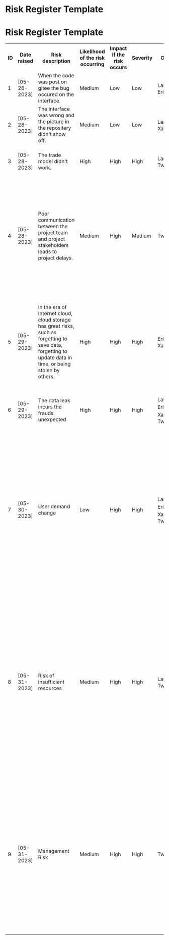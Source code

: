 ﻿# Risk Register Template
<h1>Risk Register Template</h1>
<table>
	<tr>
		<th>ID</th>
		<th>Date raised</th>
		<th>Risk description</th>
		<th>Likelihood of the risk occurring</th>
		<th>Impact if the risk occurs</th>
		<th>Severity</th>
		<th>Owner</th>
		<th>Mitigating action</th>
		<th>Status</th>
		<th>Useful resources</th>
	</tr>
	<tr>
		<td>1</td>
		<td>[05-26-2023]</td>
		<td>When the code was post on gitee the bug occured on the interface. </td>
		<td>Medium</td>
		<td>Low</td>
		<td>Low</td>
		<td>Lareina、Eric</td>
		<td>Review the code and debug</td>
		<td>Open</td>
		<td>[html learning](https://www.w3schools.com/html/)</td>
	</tr>
	<tr>
		<td>2</td>
		<td>[05-28-2023]</td>
		<td>The interface was wrong and the picture in the repositery didn't show off.</td>
		<td>Medium</td>
		<td>Low</td>
		<td>Low</td>
		<td>Lareina、Xavier</td>
		<td>Review the code and debug and repost the picture</td>
		<td>Open</td>
		<td>[Java learning](https://www.w3schools.com/java/)</td>
	</tr>
	<tr>
		<td>3</td>
		<td>[05-28-2023]</td>
		<td>The trade model didn't work.</td>
		<td>High</td>
		<td>High</td>
		<td>High</td>
		<td>Lareina、Twilight</td>
		<td>Review the code and debug and check the server</td>
		<td>Open</td>
		<td>[html learning](https://www.w3schools.com/html/)</td>
	</tr>
		<tr>
		<td>4</td>
		<td>[05-28-2023]</td>
		<td>Poor communication between the project team and project stakeholders leads to project delays.</td>
		<td>Medium</td>
		<td>High</td>
		<td>Medium</td>
		<td>Twilight</td>
		<td>In project construction, pay attention to their communication methods. Reach an agreement with the project stakeholders to set a fixed time for communication. So as not to delay the effective progress of the project.</td>
		<td>Open</td>
		<td>[The Importance of Communication in Project Management]( https://www.indeed.com/career-advice/career-development/importance-of-communication-in-project-management)</td>
	</tr>
	<tr>
		<td>5</td>
		<td>[05-29-2023]</td>
		<td>In the era of Internet cloud, cloud storage has great risks, such as forgetting to save data, forgetting to update data in time, or being stolen by others.</td>
		<td>High</td>
		<td>High</td>
		<td>High</td>
		<td>Eric、Xavier</td>
		<td>A hard disk should be prepared for data backup to prevent data loss. Secondly, regular security detection and maintenance should be carried out for cloud storage accounts to avoid firewall problems.</td>
		<td>Open</td>
		<td>[Why is data privacy important?]( https://www.dashlane.com/blog/what-is-data-privacy-why-is-it-important)</td>
	</tr>
	<tr>
		<td>6</td>
		<td>[05-29-2023]</td>
		<td>The data leak incurs the frauds unexpected</td>
		<td>High</td>
		<td>High</td>
		<td>High</td>
		<td>Lareina、Eric、Xavier、Twilight</td>
		<td>Review the code and debug, gather evidence and post them to the police</td>
		<td>Open</td>
		<td>[The types of scam](https://www.fortinet.com/resources/cyberglossary/internet-fraud)<br>[What type of scam do you need to report? | USAGov](https://www.usa.gov/where-report-scams/what-type-scam-do-you-need-report#block-usagov-content)</td>
	</tr>
	<tr>
		<td>7</td>
		<td>[05-30-2023]</td>
		<td>User demand change</td>
		<td>Low</td>
		<td>High</td>
		<td>High</td>
		<td>Lareina、Eric、Xavier、Twilight</td>
		<td>Lerera is responsible for summarizing the client's core needs at this stage,Twilight was responsible for reviewing the core needs of the client at this point, and based on their review Twilight reworked the web direction and product core. Xavier and Eric worked together properly to create the web and product.</td>
		<td>Close</td>
		<td>[Continuous Change in Consumer Demands Creates Risk for Today’s Retailers](https://retailminded.com/continuous-change-in-consumer-demands-creates-risk-for-todays-retailers/#.ZHXvIiLI_cE)<br>[What is demand management, and do you need it?](https://asana.com/resources/demand-management)</td>
	</tr>
		<tr>
		<td>8</td>
		<td>[05-31-2023]</td>
		<td>Risk of insufficient resources</td>
		<td>Medium</td>
		<td>High</td>
		<td>High</td>
		<td>Lareina、Twilight</td>
		<td>Due to a variety of reasons, such as increasing project scale or delayed schedule, the required resources (capital, manpower, materials, etc.) of the project may be insufficient, and it is necessary to seek new sources of funds or resource allocation. At this point, Twilight is negotiating financing, while Lareina is following up on material resources.</td>
		<td>Close</td>
		<td>[The Problems with Insufficient Resources](https://www.maverickmentoringforbusiness.com.au/the-problems-with-insufficient-resources/#:~:text=The%20Problems%20with%20Insufficient%20Resources%201%20Poor%20Quality,Be%20Favoured%20...%205%20Team%20Morale%20Deteriorates%20)</td>
	</tr>
		<tr>
		<td>9</td>
		<td>[05-31-2023]</td>
		<td>Management Risk</td>
		<td>Medium</td>
		<td>High</td>
		<td>High</td>
		<td>Twilight</td>
		<td>Since it is the first time for the four-member team to cooperate, there are problems in personnel management and project management, resulting in low efficiency of project management, cost increase, schedule delay, etc., and relevant measures need to be taken to solve them. Twilight needs to follow this up.</td>
		<td>Open</td>
		<td>[Management Risk](https://www.investopedia.com/terms/m/managementrisk.asp#:~:text=Key%20Takeaways%201%20Management%20risk%20is%20the%20risk%E2%80%94financial%2C,an%20investment%20fund%20is%20also%20called%20management%20risk.)</td>
	</tr>
	</table>
		
		
			 
		
		
		

